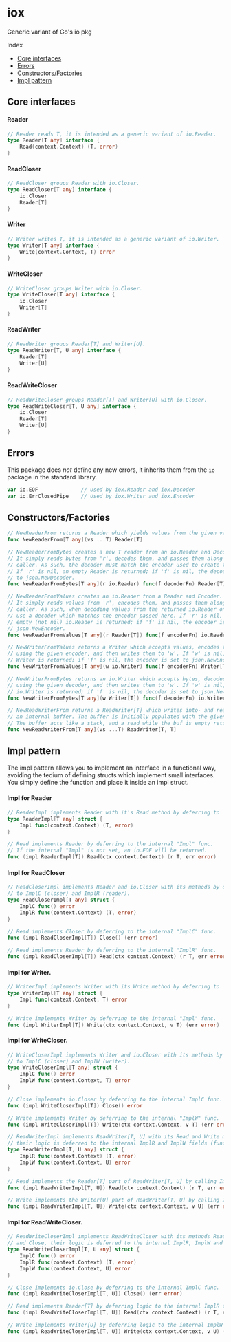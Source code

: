 # iox
Generic variant of Go's io pkg

Index 
- [Core interfaces](#core-interfaces)
- [Errors](#errors)
- [Constructors/Factories](#constructorsfactories)
- [Impl pattern](#impl-pattern)



## Core interfaces

#### Reader
```go
// Reader reads T, it is intended as a generic variant of io.Reader.
type Reader[T any] interface {
	Read(context.Context) (T, error)
}
```

#### ReadCloser
```go
// ReadCloser groups Reader with io.Closer.
type ReadCloser[T any] interface {
	io.Closer
	Reader[T]
}
```

#### Writer
```go
// Writer writes T, it is intended as a generic variant of io.Writer.
type Writer[T any] interface {
	Write(context.Context, T) error
}
```

#### WriteCloser
```go
// WriteCloser groups Writer with io.Closer.
type WriteCloser[T any] interface {
	io.Closer
	Writer[T]
}
```

#### ReadWriter
```go
// ReadWriter groups Reader[T] and Writer[U].
type ReadWriter[T, U any] interface {
	Reader[T]
	Writer[U]
}
```

#### ReadWriteCloser
```go
// ReadWriteCloser groups Reader[T] and Writer[U] with io.Closer.
type ReadWriteCloser[T, U any] interface {
	io.Closer
	Reader[T]
	Writer[U]
}
```



## Errors
This package does *not* define any new errors, it inherits them from the `io` package in the standard library.
```go
var io.EOF				// Used by iox.Reader and iox.Decoder
var io.ErrClosedPipe	// Used by iox.Writer and iox.Encoder
```



## Constructors/Factories


```go
// NewReaderFrom returns a Reader which yields values from the given vals.
func NewReaderFrom[T any](vs ...T) Reader[T]
```

```go
// NewReaderFromBytes creates a new T reader from an io.Reader and Decoder.
// It simply reads bytes from 'r', decodes them, and passes them along to the
// caller. As such, the decoder must match the encoder used to create the bytes.
// If 'r' is nil, an empty Reader is returned; if 'f' is nil, the decoder is set
// to json.NewDecoder.
func NewReaderFromBytes[T any](r io.Reader) func(f decoderFn) Reader[T]
```

```go
// NewReaderFromValues creates an io.Reader from a Reader and Encoder.
// It simply reads values from 'r', encodes them, and passes them along to the
// caller. As such, when decoding values from the returned io.Reader one should
// use a decoder which matches the encoder passed here. If 'r' is nil, an
// empty (not nil) io.Reader is returned; if 'f' is nil, the encoder is set to
// json.NewEncoder. 
func NewReaderFromValues[T any](r Reader[T]) func(f encoderFn) io.Reader
```

```go
// NewWriterFromValues returns a Writer which accepts values, encodes them
// using the given encoder, and then writes them to 'w'. If 'w' is nil, an empty
// Writer is returned; if 'f' is nil, the encoder is set to json.NewEncoder.
func NewWriterFromValues[T any](w io.Writer) func(f encoderFn) Writer[T]
```

```go
// NewWriterFromBytes returns an io.Writer which accepts bytes, decodes them
// using the given decoder, and then writes them to 'w'. If 'w' is nil, an emtpy
// io.Writer is returned; if 'f' is nil, the decoder is set to json.NewDecoder.
func NewWriterFromBytes[T any](w Writer[T]) func(f decoderFn) io.Writer 
```

```go
// NewReadWriterFrom returns a ReadWriter[T] which writes into- and read from
// an internal buffer. The buffer is initially populated with the given values.
// The buffer acts like a stack, and a read while the buf is empty returns io.EOF.
func NewReadWriterFrom[T any](vs ...T) ReadWriter[T, T]
```



## Impl pattern
The impl pattern allows you to implement an interface in a functional way, avoiding the tedium of defining structs which implement small interfaces. You simply define the function and place it inside an impl struct.

#### Impl for Reader
```go
// ReaderImpl implements Reader with it's Read method by deferring to 'Impl'.
type ReaderImpl[T any] struct {
	Impl func(context.Context) (T, error)
}

// Read implements Reader by deferring to the internal "Impl" func.
// If the internal "Impl" is not set, an io.EOF will be returned.
func (impl ReaderImpl[T]) Read(ctx context.Context) (r T, err error)
```

#### Impl for ReadCloser
```go
// ReadCloserImpl implements Reader and io.Closer with its methods by deferring
// to ImplC (closer) and ImplR (reader). 
type ReadCloserImpl[T any] struct {
	ImplC func() error
	ImplR func(context.Context) (T, error)
}

// Read implements Closer by deferring to the internal "ImplC" func.
func (impl ReadCloserImpl[T]) Close() (err error)

// Read implements Reader by deferring to the internal "ImplR" func.
func (impl ReadCloserImpl[T]) Read(ctx context.Context) (r T, err error)
```

#### Impl for Writer.
```go
// WriterImpl implements Writer with its Write method by deferring to 'Impl'.
type WriterImpl[T any] struct {
	Impl func(context.Context, T) error
}

// Write implements Writer by deferring to the internal "Impl" func.
func (impl WriterImpl[T]) Write(ctx context.Context, v T) (err error) 
```

#### Impl for WriteCloser.
```go
// WriteCloserImpl implements Writer and io.Closer with its methods by deferring
// to ImplC (closer) and ImplW (writer). 
type WriteCloserImpl[T any] struct {
	ImplC func() error
	ImplW func(context.Context, T) error
}

// Close implements io.Closer by deferring to the internal ImplC func.
func (impl WriteCloserImpl[T]) Close() error

// Write implements Writer by deferring to the internal "ImplW" func.
func (impl WriteCloserImpl[T]) Write(ctx context.Context, v T) (err error)
```

```go
// ReadWriterImpl implements ReadWriter[T, U] with its Read and Write methods,
// their logic is deferred to the internal ImplR and ImplW fields (funcs).
type ReadWriterImpl[T, U any] struct {
	ImplR func(context.Context) (T, error)
	ImplW func(context.Context, U) error
}

// Read implements the Reader[T] part of ReadWriter[T, U] by calling ImplR.
func (impl ReadWriterImpl[T, U]) Read(ctx context.Context) (r T, err error)

// Write implements the Writer[U] part of ReadWriter[T, U] by calling ImplW.
func (impl ReadWriterImpl[T, U]) Write(ctx context.Context, v U) (err error)
```

#### Impl for ReadWriteCloser.
```go
// ReadWriteCloserImpl implements ReadWriteCloser with its methods Read, Write
// and Close, their logic is deferred to the internal ImplR, ImplW and ImplC.
type ReadWriteCloserImpl[T, U any] struct {
	ImplC func() error
	ImplR func(context.Context) (T, error)
	ImplW func(context.Context, U) error
}

// Close implements io.Close by deferring to the internal ImplC func.
func (impl ReadWriteCloserImpl[T, U]) Close() (err error)

// Read implements Reader[T] by deferring logic to the internal ImplR func.
func (impl ReadWriteCloserImpl[T, U]) Read(ctx context.Context) (r T, err error)

// Write implements Writer[U] by deferring logic to the internal ImplW func.
func (impl ReadWriteCloserImpl[T, U]) Write(ctx context.Context, v U) (err error)
```